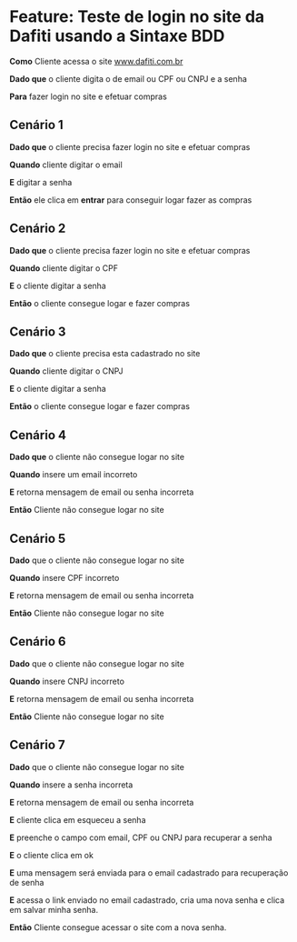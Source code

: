
# **Feature: Teste de  login no site  da Dafiti usando a Sintaxe BDD**

**Como** Cliente acessa o site www.dafiti.com.br &nbsp;

**Dado que** o cliente digita o  de email ou CPF ou CNPJ e a senha &nbsp;

**Para** fazer login no site e efetuar compras &nbsp;


## Cenário 1

**Dado que** o cliente precisa fazer login no site e efetuar compras &nbsp;

**Quando** cliente digitar o email &nbsp;

**E** digitar a senha &nbsp;

**Então** ele clica em **entrar** para conseguir logar fazer as compras &nbsp;


## Cenário 2

**Dado que** o cliente precisa fazer login no site e efetuar compras &nbsp;

**Quando** cliente digitar o CPF &nbsp;

**E** o cliente digitar a senha &nbsp;

**Então** o cliente consegue logar e fazer compras &nbsp;


## Cenário 3

**Dado que** o cliente precisa esta cadastrado no site &nbsp;

**Quando** cliente digitar o CNPJ &nbsp;

**E** o cliente digitar a senha &nbsp;

**Então** o cliente consegue logar e fazer compras &nbsp;


## Cenário 4 
**Dado que** o cliente não consegue logar no site &nbsp;

**Quando** insere um email incorreto &nbsp;

**E** retorna mensagem de email ou senha incorreta &nbsp;

**Então** Cliente não consegue logar no site &nbsp;

## Cenário 5

**Dado** que o cliente não consegue logar no site &nbsp;

**Quando** insere CPF incorreto &nbsp;

**E** retorna mensagem de email ou senha incorreta &nbsp;

**Então** Cliente não consegue logar no site &nbsp;


## Cenário 6

**Dado** que o cliente não consegue logar no site &nbsp;

**Quando** insere CNPJ incorreto &nbsp;

**E** retorna mensagem de email ou senha incorreta &nbsp;

**Então** Cliente não consegue logar no site &nbsp;

## Cenário 7

**Dado** que o cliente não consegue logar no site &nbsp;

**Quando** insere a senha incorreta &nbsp;

**E** retorna mensagem de email ou senha incorreta &nbsp;

**E**  cliente clica em esqueceu a senha &nbsp;

**E** preenche o campo com  email, CPF ou CNPJ para recuperar a senha &nbsp;

**E** o cliente clica em ok &nbsp;

**E** uma mensagem será enviada para o email cadastrado para recuperação de senha &nbsp;

**E**  acessa o link enviado no email cadastrado, cria uma nova senha e clica em salvar minha senha.

**Então**  Cliente consegue acessar o site com a nova senha.




